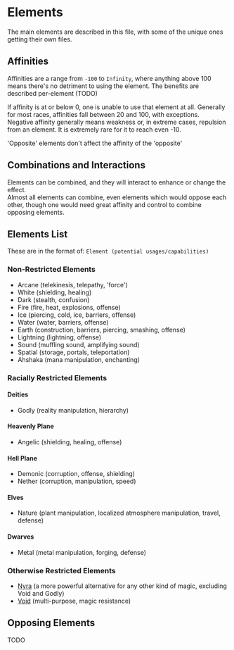 # Elements

The main elements are described in this file, with some of the unique ones getting their own files.

## Affinities

Affinities are a range from `-100` to `Infinity`, where anything above 100 means there's no detriment to using the element. The benefits are described per-element (TODO)

If affinity is at or below 0, one is unable to use that element at all. Generally for most races, affinities fall between 20 and 100, with exceptions.  
Negative affinity generally means weakness or, in extreme cases, repulsion from an element. It is extremely rare for it to reach even -10.

'Opposite' elements don't affect the affinity of the 'opposite'

## Combinations and Interactions

Elements can be combined, and they will interact to enhance or change the effect.  
Almost all elements can combine, even elements which would oppose each other, though one would need great affinity and control to combine opposing elements.

## Elements List

These are in the format of: `Element (potential usages/capabilities)`

### Non-Restricted Elements

- Arcane (telekinesis, telepathy, 'force')
- White (shielding, healing)
- Dark (stealth, confusion)
- Fire (fire, heat, explosions, offense)
- Ice (piercing, cold, ice, barriers, offense)
- Water (water, barriers, offense)
- Earth (construction, barriers, piercing, smashing, offense)
- Lightning (lightning, offense)
- Sound (muffling sound, amplifying sound)
- Spatial (storage, portals, teleportation)
- Ahshaka (mana manipulation, enchanting)

### Racially Restricted Elements

#### Deities

- Godly (reality manipulation, hierarchy)

#### Heavenly Plane

- Angelic (shielding, healing, offense)

#### Hell Plane

- Demonic (corruption, offense, shielding)
- Nether (corruption, manipulation, speed)

#### Elves

- Nature (plant manipulation, localized atmosphere manipulation, travel, defense)

#### Dwarves

- Metal (metal manipulation, forging, defense)

### Otherwise Restricted Elements

- [Nyra](Nyra.md) (a more powerful alternative for any other kind of magic, excluding Void and Godly)
- [Void](Void.md) (multi-purpose, magic resistance)

## Opposing Elements

TODO
